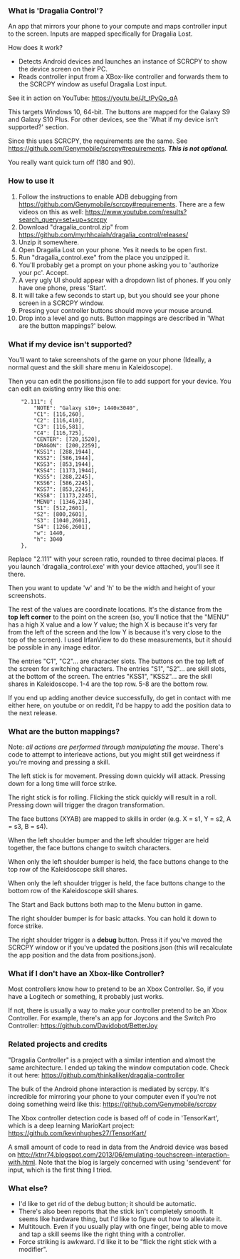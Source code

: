 ### What is 'Dragalia Control'?
An app that mirrors your phone to your compute and maps controller input to the screen. Inputs are mapped specifically for Dragalia Lost.

How does it work?
- Detects Android devices and launches an instance of SCRCPY to show the device screen on their PC.
- Reads controller input from a XBox-like controller and forwards them to the SCRCPY window as useful Dragalia Lost input.

See it in action on YouTube: https://youtu.be/Jt_tPyQo_gA 

This targets Windows 10, 64-bit. The buttons are mapped for the Galaxy S9 and Galaxy S10 Plus. For other devices, see the 'What if my device isn't supported?' section.

Since this uses SCRCPY, the requirements are the same. See https://github.com/Genymobile/scrcpy#requirements.
**_This is not optional._**

You really want quick turn off (180 and 90).

### How to use it
1. Follow the instructions to enable ADB debugging from https://github.com/Genymobile/scrcpy#requirements. There are a few videos on this as well: https://www.youtube.com/results?search_query=set+up+scrcpy
2. Download "dragalia_control.zip" from https://github.com/myrhhcaiah/dragalia_control/releases/
3. Unzip it somewhere.
4. Open Dragalia Lost on your phone. Yes it needs to be open first.
5. Run "dragalia_control.exe" from the place you unzipped it.
4. You'll probably get a prompt on your phone asking you to 'authorize your pc'. Accept.
5. A very ugly UI should appear with a dropdown list of phones. If you only have one phone, press 'Start'.
6. It will take a few seconds to start up, but you should see your phone screen in a SCRCPY window.
7. Pressing your controller buttons should move your mouse around.
8. Drop into a level and go nuts. Button mappings are described in 'What are the button mappings?' below.


### What if my device isn't supported?
You'll want to take screenshots of the game on your phone (Ideally, a normal quest and the skill share menu in Kaleidoscope). 

Then you can edit the positions.json file to add support for your device. You can edit an existing entry like this one:
```
    "2.111": {
        "NOTE": "Galaxy s10+; 1440x3040",
        "C1": [116,260],
        "C2": [116,410],
        "C3": [116,581],
        "C4": [116,725],
        "CENTER": [720,1520],
        "DRAGON": [200,2259],
        "KSS1": [288,1944],
        "KSS2": [586,1944],
        "KSS3": [853,1944],
        "KSS4": [1173,1944],
        "KSS5": [288,2245],
        "KSS6": [586,2245],
        "KSS7": [853,2245],
        "KSS8": [1173,2245],
        "MENU": [1346,234],
        "S1": [512,2601],
        "S2": [800,2601],
        "S3": [1040,2601],
        "S4": [1266,2601],
        "w": 1440,
        "h": 3040
    },
```
Replace "2.111" with your screen ratio, rounded to three decimal places. If you launch 'dragalia_control.exe' with your device attached, you'll see it there.

Then you want to update 'w' and 'h' to be the width and height of your screenshots.

The rest of the values are coordinate locations. It's the distance from the **top left corner** to the point on the screen (so, you'll notice that the "MENU" has a high X value and a low Y value; the high X is because it's very far from the left of the screen and the low Y is because it's very close to the top of the screen). I used IrfanView to do these measurements, but it should be possible in any image editor.

The entries "C1", "C2"... are character slots. The buttons on the top left of the screen for switching characters.
The entries "S1", "S2"... are skill slots, at the bottom of the screen.
The entries "KSS1", "KSS2"... are the skill shares in Kaleidoscope. 1-4 are the top row. 5-8 are the bottom row.

If you end up adding another device successfully, do get in contact with me either here, on youtube or on reddit, I'd be happy to add the position data to the next release.

### What are the button mappings?
Note: *all actions are performed through manipulating the mouse*. There's code to attempt to interleave actions, but you might still get weirdness if you're moving and pressing a skill.

The left stick is for movement. Pressing down quickly will attack. Pressing down for a long time will force strike.

The right stick is for rolling. Flicking the stick quickly will result in a roll. Pressing down will trigger the dragon transformation.

The face buttons (XYAB) are mapped to skills in order (e.g. X = s1, Y = s2, A = s3, B = s4).

When the left shoulder bumper and the left shoulder trigger are held together, the face buttons change to switch characters.

When only the left shoulder bumper is held, the face buttons change to the top row of the Kaleidoscope skill shares.

When only the left shoulder trigger is held, the face buttons change to the bottom row of the Kaleidoscope skill shares.

The Start and Back buttons both map to the Menu button in game.

The right shoulder bumper is for basic attacks. You can hold it down to force strike.

The right shoulder trigger is a **debug** button. Press it if you've moved the SCRCPY window or if you've updated the positions.json (this will recalculate the app position and the data from positions.json).

### What if I don't have an Xbox-like Controller?
Most controllers know how to pretend to be an Xbox Controller. So, if you have a Logitech or something, it probably just works.

If not, there is usually a way to make your controller pretend to be an Xbox Controller. For example, there's an app for Joycons and the Switch Pro Controller: https://github.com/Davidobot/BetterJoy

### Related projects and credits
"Dragalia Controller" is a project with a similar intention and almost the same architecture. I ended up taking the window computation code. Check it out here: https://github.com/thinkaliker/dragalia-controller

The bulk of the Android phone interaction is mediated by scrcpy. It's incredible for mirroring your phone to your computer even if you're not doing something weird like this: https://github.com/Genymobile/scrcpy

The Xbox controller detection code is based off of code in 'TensorKart', which is a deep learning MarioKart project: https://github.com/kevinhughes27/TensorKart/

A small amount of code to read in data from the Android device was based on http://ktnr74.blogspot.com/2013/06/emulating-touchscreen-interaction-with.html. Note that the blog is largely concerned with using 'sendevent' for input, which is the first thing I tried.

### What else?
- I'd like to get rid of the debug button; it should be automatic.
- There's also been reports that the stick isn't completely smooth. It seems like hardware thing, but I'd like to figure out how to alleviate it.
- Multitouch. Even if you usually play with one finger, being able to move and tap a skill seems like the right thing with a controller.
- Force striking is awkward. I'd like it to be "flick the right stick with a modifier".
